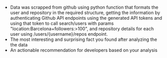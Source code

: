 - Data was scrapped from github using python function that formats the user and repository in the required structure, getting the information by authenticating Github API endpoints using the generated API tokens and using that token to call search/users with params "location:Barcelona+followers:>100", and repository details for each user using /users/{username}/repos endpoint.
- The most interesting and surprising fact you found after analyzing the the data
- An actionable recommendation for developers based on your analysis
